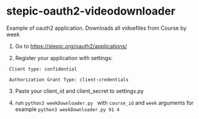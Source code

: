 # stepic-oauth2-videodownloader
Example of oauth2 application. Downloads all vidoefiles from Course by week

1) Go to https://stepic.org/oauth2/applications/

2) Register your application with settings:

<code> Client type: confidential </code>

<code> Authorization Grant Type: client-credentials </code>

3) Paste your client_id and client_secret to settings.py

4) run <code>python3 weekDownloader.py </code> with <code>course_id</code> and <code>week</code> arguments 
for example <code>python3 weekDownloader.py 91 4</code>
